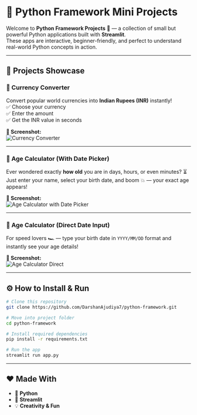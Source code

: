 
# 🚀 Python Framework Mini Projects

Welcome to **Python Framework Projects** 🎯 — a collection of small but powerful Python applications built with **Streamlit**.  
These apps are interactive, beginner-friendly, and perfect to understand real-world Python concepts in action.  

---

## 🌟 Projects Showcase

### 💱 Currency Converter  
Convert popular world currencies into **Indian Rupees (INR)** instantly!  
✅ Choose your currency  
✅ Enter the amount  
✅ Get the INR value in seconds  

**📸 Screenshot:**  
![Currency Converter](images/currency_converter.jpg)

---

### 🎂 Age Calculator (With Date Picker)  
Ever wondered exactly **how old** you are in days, hours, or even minutes? ⏳  
Just enter your name, select your birth date, and boom 💥 — your exact age appears!  

**📸 Screenshot:**  
![Age Calculator with Date Picker](images/age_calculator_picker.jpg)

---

### 📅 Age Calculator (Direct Date Input)  
For speed lovers 🏎️ — type your birth date in `YYYY/MM/DD` format and instantly see your age details!  

**📸 Screenshot:**  
![Age Calculator Direct](images/age_calculator_direct.jpg)

---

## ⚙️ How to Install & Run

```bash
# Clone this repository
git clone https://github.com/DarshanAjudiya7/python-framework.git

# Move into project folder
cd python-framework

# Install required dependencies
pip install -r requirements.txt

# Run the app
streamlit run app.py
````

---

## ❤️ Made With

* 🐍 **Python**
* 🎨 **Streamlit**
* 💡 **Creativity & Fun**




